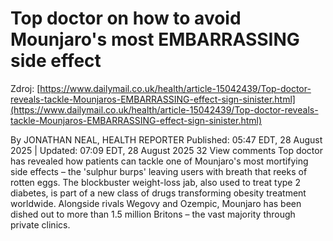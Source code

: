 # Top doctor on how to avoid Mounjaro's most EMBARRASSING side effect

Zdroj: [https://www.dailymail.co.uk/health/article-15042439/Top-doctor-reveals-tackle-Mounjaros-EMBARRASSING-effect-sign-sinister.html](https://www.dailymail.co.uk/health/article-15042439/Top-doctor-reveals-tackle-Mounjaros-EMBARRASSING-effect-sign-sinister.html)

By JONATHAN NEAL, HEALTH REPORTER
Published: 05:47 EDT, 28 August 2025 | Updated: 07:09 EDT, 28 August 2025
32
View comments
Top doctor has revealed how patients can tackle one of Mounjaro's most mortifying side effects – the 'sulphur burps' leaving users with breath that reeks of rotten eggs. The blockbuster weight-loss jab, also used to treat type 2 diabetes, is part of a new class of drugs transforming obesity treatment worldwide. Alongside rivals Wegovy and Ozempic, Mounjaro has been dished out to more than 1.5 million Britons – the vast majority through private clinics.
